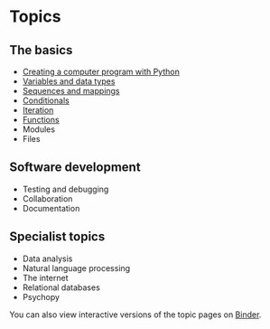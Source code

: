 # Topics

## The basics

* [Creating a computer program with Python](intro.md)
* [Variables and data types](types.md)
* [Sequences and mappings](sequences_mappings.md)
* [Conditionals](conditionals.md)
* [Iteration](iteration.md)
* [Functions](functions.md)
* Modules
* Files

## Software development

* Testing and debugging
* Collaboration
* Documentation

## Specialist topics

* Data analysis
* Natural language processing
* The internet
* Relational databases
* Psychopy

You can also view interactive versions of the topic pages on [Binder](https://mybinder.org/v2/gh/luketudge/introduction-to-programming/master?filepath=topics).

